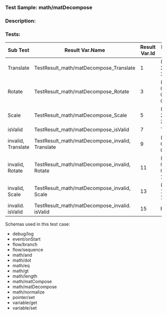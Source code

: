 ### **Test Sample:** math/matDecompose
### **Description:** 

### Tests:
| Sub Test | Result Var.Name | Result Var.Id | Expected Value
| ----------- | ----------- | ----------- |----------- |
| Translate | TestResult_math/matDecompose_Translate | 1 | (1.00000, 2.00000, 3.00000)
| Rotate | TestResult_math/matDecompose_Rotate | 3 | (0.39190, 0.20056, 0.36042, 0.82236)
| Scale | TestResult_math/matDecompose_Scale | 5 | (2.00000, 2.00000, 2.00000)
| isValid | TestResult_math/matDecompose_isValid | 7 | True
| invalid, Translate | TestResult_math/matDecompose_invalid, Translate | 9 | (0.00000, 0.00000, 0.00000)
| invalid, Rotate | TestResult_math/matDecompose_invalid, Rotate | 11 | (0.00000, 0.00000, 0.00000, 1.00000)
| invalid, Scale | TestResult_math/matDecompose_invalid, Scale | 13 | (1.00000, 1.00000, 1.00000)
| invalid. isValid | TestResult_math/matDecompose_invalid. isValid | 15 | False

Schemas used in this test case:
- debug/log
- event/onStart
- flow/branch
- flow/sequence
- math/and
- math/dot
- math/eq
- math/gt
- math/length
- math/matCompose
- math/matDecompose
- math/normalize
- pointer/set
- variable/get
- variable/set
